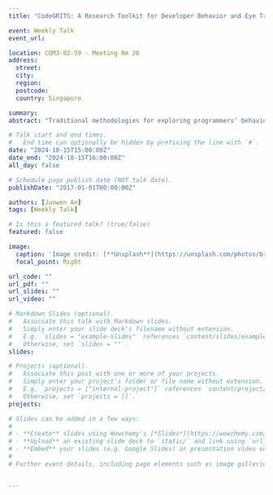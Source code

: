 ```yaml
---
title: "CodeGRITS: A Research Toolkit for Developer Behavior and Eye Tracking in IDE"

event: Weekly Talk
event_url: 

location: COM3-02-59 - Meeting Rm 20
address:
  street: 
  city: 
  region: 
  postcode:
  country: Singapore

summary: 
abstract: "Traditional methodologies for exploring programmers’ behaviors have primarily focused on capturing their actions within the Integrated Development Environment (IDE), offering limited view into their cognitive processes. Recent emergent work started using eye-tracking techniques in software engineering (SE) research. However, the lack of tools specifically designed for coordinated data collection poses technical barriers and requires significant effort from researchers who wish to combine these two complementary approaches. To address this gap, we present CodeGRITS, a plugin specifically designed for SE researchers. CodeGRITS is built on top of IntelliJ’s SDK, with wide compatibility with the entire family of JetBrains IDEs to track developers’ IDE interactions and eye gaze data. CodeGRITS also features various practical features for SE research (e.g., activity labeling) and a real-time API that provides interoperability for integration with other research instruments and developer tools. In addition to CodeGRITS, I will also talk about two other SE topics on Software Composition Analysis and LLM-based Code Generation."

# Talk start and end times.
#   End time can optionally be hidden by prefixing the line with `#`.
date: "2024-10-15T15:00:00Z"
date_end: "2024-10-15T16:00:00Z"
all_day: false

# Schedule page publish date (NOT talk date).
publishDate: "2017-01-01T00:00:00Z"

authors: [Junwen An]
tags: [Weekly Talk]

# Is this a featured talk? (true/false)
featured: false

image:
  caption: 'Image credit: [**Unsplash**](https://unsplash.com/photos/bzdhc5b3Bxs)'
  focal_point: Right

url_code: ""
url_pdf: ""
url_slides: ""
url_video: ""

# Markdown Slides (optional).
#   Associate this talk with Markdown slides.
#   Simply enter your slide deck's filename without extension.
#   E.g. `slides = "example-slides"` references `content/slides/example-slides.md`.
#   Otherwise, set `slides = ""`.
slides:

# Projects (optional).
#   Associate this post with one or more of your projects.
#   Simply enter your project's folder or file name without extension.
#   E.g. `projects = ["internal-project"]` references `content/project/deep-learning/index.md`.
#   Otherwise, set `projects = []`.
projects:

# Slides can be added in a few ways:
# 
# - **Create** slides using Wowchemy's [*Slides*](https://wowchemy.com/docs/managing-content/#create-slides) feature and link using `slides` parameter in the front matter of the talk file
# - **Upload** an existing slide deck to `static/` and link using `url_slides` parameter in the front matter of the talk file
# - **Embed** your slides (e.g. Google Slides) or presentation video on this page using [shortcodes](https://wowchemy.com/docs/writing-markdown-latex/).
# 
# Further event details, including page elements such as image galleries, can be added to the body of this page.


---
```

